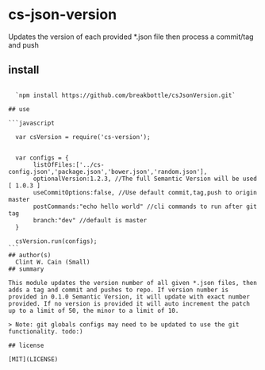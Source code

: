 # cs-json-version

Updates the version of each provided *.json file then process a commit/tag and push
## install

~~~`npm install cs-json-version`~~~ haven't published to npm, quick deal for me

  `npm install https://github.com/breakbottle/csJsonVersion.git`

## use

```javascript

  var csVersion = require('cs-version');


  var configs = {
       listOfFiles:['../cs-config.json','package.json','bower.json','random.json'],
       optionalVersion:1.2.3, //The full Semantic Version will be used [ 1.0.3 ]
       useCommitOptions:false, //Use default commit,tag,push to origin master
       postCommands:"echo hello world" //cli commands to run after git tag
       branch:"dev" //default is master
  }
  
  csVersion.run(configs);
```
## author(s)
  Clint W. Cain (Small)
## summary

This module updates the version number of all given *.json files, then adds a tag and commit and pushes to repo. If version number is provided in 0.1.0 Semantic Version, it will update with exact number provided. If no version is provided it will auto increment the patch up to a limit of 50, the minor to a limit of 10.

> Note: git globals configs may need to be updated to use the git functionality. todo:)

## license

[MIT](LICENSE)
